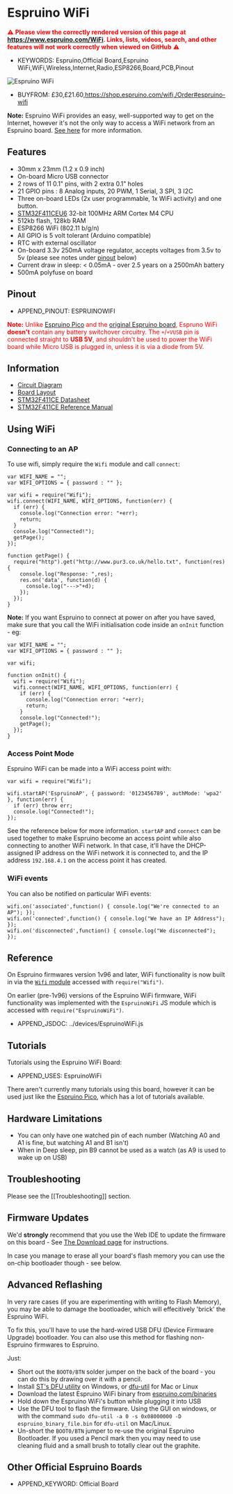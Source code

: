 <!--- Copyright (c) 2013 Gordon Williams, Pur3 Ltd. See the file LICENSE for copying permission. -->
Espruino WiFi
=============

<span style="color:red">:warning: **Please view the correctly rendered version of this page at https://www.espruino.com/WiFi. Links, lists, videos, search, and other features will not work correctly when viewed on GitHub** :warning:</span>

* KEYWORDS: Espruino,Official Board,Espruino WiFi,WiFi,Wireless,Internet,Radio,ESP8266,Board,PCB,Pinout

![Espruino WiFi](WiFi/angled.jpg)

* BUYFROM: £30,£21.60,https://shop.espruino.com/wifi,/Order#espruino-wifi

**Note:** Espruino WiFi provides an easy, well-supported way to get on the Internet, however it's not the only way to access a WiFi network from an Espruino board. [See here](/Internet#related-pages) for more information.

Features
-------

* 30mm x 23mm (1.2 x 0.9 inch)
* On-board Micro USB connector
* 2 rows of 11 0.1" pins, with 2 extra 0.1" holes
* 21 GPIO pins : 8 Analog inputs, 20 PWM, 1 Serial, 3 SPI, 3 I2C
* Three on-board LEDs (2x user programmable, 1x WiFi activity) and one button.
* [STM32F411CEU6](/datasheets/STM32F411xE.pdf) 32-bit 100MHz ARM Cortex M4 CPU
* 512kb flash, 128kb RAM
* ESP8266 WiFi (802.11 b/g/n)
* All GPIO is 5 volt tolerant (Arduino compatible)
* RTC with external oscillator
* On-board 3.3v 250mA voltage regulator, accepts voltages from 3.5v to 5v (please see notes under [pinout](#pinout) below)
* Current draw in sleep: &lt; 0.05mA - over 2.5 years on a 2500mAh battery
* 500mA polyfuse on board

Pinout
------

* APPEND_PINOUT: ESPRUINOWIFI

<span style="color: red">**Note:** Unlike [Espruino Pico](/Pico) and the [original Espruino board](/Original), Espruno WiFi **doesn't** contain any
battery switchover circuitry. The `+`/`+VUSB` pin is connected straight to **USB 5V**, and shouldn't be used to power the
WiFi board while Micro USB is plugged in, unless it is via a diode from 5V.</span>

Information
-----------

* [Circuit Diagram](https://github.com/espruino/EspruinoBoard/blob/master/WiFi/pdf/espruino_wifi_sch.pdf)
* [Board Layout](https://github.com/espruino/EspruinoBoard/blob/master/WiFi/pdf/espruino_wifi_brd.pdf)
* [STM32F411CE Datasheet](/datasheets/STM32F411xE.pdf)
* [STM32F411CE Reference Manual](/datasheets/STM32F411xE_ref.pdf)


Using WiFi
----------

### Connecting to an AP

To use wifi, simply require the `Wifi` module and call `connect`:

```
var WIFI_NAME = "";
var WIFI_OPTIONS = { password : "" };

var wifi = require("Wifi");
wifi.connect(WIFI_NAME, WIFI_OPTIONS, function(err) {
  if (err) {
    console.log("Connection error: "+err);
    return;
  }
  console.log("Connected!");
  getPage();
});

function getPage() {
  require("http").get("http://www.pur3.co.uk/hello.txt", function(res) {
    console.log("Response: ",res);
    res.on('data', function(d) {
      console.log("--->"+d);
    });
  });
}
```

**Note:** If you want Espruino to connect at power on after you have
saved, make sure that you call the WiFi initialisation code inside an
`onInit` function - eg:

```
var WIFI_NAME = "";
var WIFI_OPTIONS = { password : "" };

var wifi;

function onInit() {
  wifi = require("Wifi");
  wifi.connect(WIFI_NAME, WIFI_OPTIONS, function(err) {
    if (err) {
      console.log("Connection error: "+err);
      return;
    }
    console.log("Connected!");
    getPage();
  });
}
```

### Access Point Mode

Espruino WiFi can be made into a WiFi access point with:

```
var wifi = require("Wifi");

wifi.startAP('EspruinoAP', { password: '0123456789', authMode: 'wpa2' }, function(err) {
  if (err) throw err;
  console.log("Connected!");
});
```

See the reference below for more information. `startAP` and `connect` can be used together to make Espruino become an access point while also connecting to another WiFi network. In that case, it'll have the DHCP-assigned IP address on the WiFi network it is connected to, and the IP address `192.168.4.1` on the access point it has created.

### WiFi events

You can also be notified on particular WiFi events:

```
wifi.on('associated',function() { console.log("We're connected to an AP"); });
wifi.on('connected',function() { console.log("We have an IP Address"); });
wifi.on('disconnected',function() { console.log("We disconnected"); });
```

Reference
---------

On Espruino firmwares version 1v96 and later, WiFi functionality is now
built in via the [`Wifi` module](http://www.espruino.com/Reference#Wifi)
accessed with `require("Wifi")`.

On earlier (pre-1v96) versions of the Espruino WiFi firmware, WiFi functionality
was implemented with the `EspruinoWiFi` JS module which is accessed with
`require("EspruinoWiFi")`.

* APPEND_JSDOC: ../devices/EspruinoWiFi.js


Tutorials
---------

Tutorials using the Espruino WiFi Board:

* APPEND_USES: EspruinoWiFi

There aren't currently many tutorials using this board, however it can be used just like the [Espruino Pico](/Pico), which has a lot of tutorials available.


Hardware Limitations
------------------

* You can only have one watched pin of each number (Watching A0 and A1 is fine, but watching A1 and B1 isn't)
* When in Deep sleep, pin B9 cannot be used as a watch (as A9 is used to wake up on USB)


Troubleshooting
-------------

Please see the [[Troubleshooting]] section.


Firmware Updates
-----------------

We'd **strongly** recommend that you use the Web IDE to update the firmware
on this board - See [The Download page](/Download#flashing) for instructions.

In case you manage to erase all your board's flash memory you can use the
on-chip bootloader though - see below.


Advanced Reflashing
-----------------

In very rare cases (if you are experimenting with writing to Flash Memory), you may be able to damage the bootloader, which will effecitively 'brick' the Espruino WiFi.

To fix this, you'll have to use the hard-wired USB DFU (Device Firmware Upgrade) bootloader. You can also use this method for flashing non-Espruino firmwares to Espruino.

Just:

* Short out the `BOOT0/BTN` solder jumper on the back of the board - you can do this by drawing over it with a pencil.
* Install [ST's DFU utility](http://www.st.com/web/en/catalog/tools/FM147/CL1794/SC961/SS1533/PF257916) on Windows, or [dfu-util](http://dfu-util.sourceforge.net/) for Mac or Linux
* Download the latest Espruino WiFi binary from [espruino.com/binaries](http://www.espruino.com/binaries/)
* Hold down the Espruino WiFi's button while plugging it into USB
* Use the DFU tool to flash the firmware. Using the GUI on windows, or with the command `sudo dfu-util -a 0 -s 0x08000000 -D espruino_binary_file.bin` for `dfu-util` on Mac/Linux.
* Un-short the `BOOT0/BTN` jumper to re-use the original Espruino Bootloader. If you used a Pencil mark then you may need to use cleaning fluid and a small brush to totally clear out the graphite.


Other Official Espruino Boards
------------------------------

* APPEND_KEYWORD: Official Board

